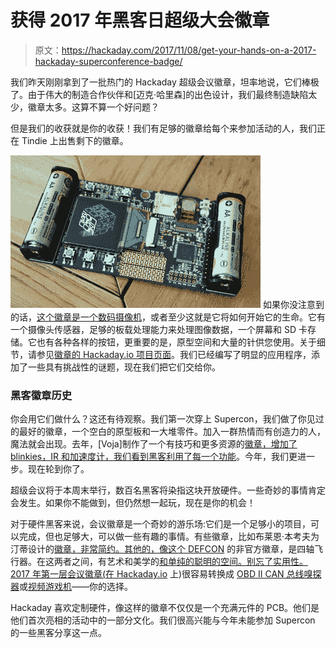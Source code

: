 # 获得 2017 年黑客日超级大会徽章

> 原文：<https://hackaday.com/2017/11/08/get-your-hands-on-a-2017-hackaday-superconference-badge/>

我们昨天刚刚拿到了一批热门的 Hackaday 超级会议徽章，坦率地说，它们棒极了。由于伟大的制造合作伙伴和[迈克·哈里森]的出色设计，我们最终制造缺陷太少，徽章太多。这算不算一个好问题？

但是我们的收获就是你的收获！我们有足够的徽章给每个来参加活动的人，我们正在 Tindie 上出售剩下的徽章。

[![](img/e4f282615388c6fc0d976781a937ee10.png)](https://hackaday.com/wp-content/uploads/2017/11/non-orthogonal-badge-front-cropped.jpg) 如果你没注意到的话，[这个徽章是一个数码摄像机](https://hackaday.com/2017/10/11/building-the-hackaday-superconference-badge/)，或者至少这就是它将如何开始它的生命。它有一个摄像头传感器，足够的板载处理能力来处理图像数据，一个屏幕和 SD 卡存储。它也有各种各样的按钮，更重要的是，原型空间和大量的针供您使用。关于细节，请参见[徽章的 Hackaday.io 项目页面](https://hackaday.io/project/27427-camera-badge-for-supercon-2017)。我们已经编写了明显的应用程序，添加了一些具有挑战性的谜题，现在我们把它们交给你。

### 黑客徽章历史

你会用它们做什么？这还有待观察。我们第一次穿上 Supercon，我们做了你见过的最好的徽章，一个空白的原型板和一大堆零件。加入一群热情而有创造力的人，魔法就会出现。去年，[Voja]制作了一个有技巧和更多资源的[徽章，增加了 blinkies，IR 和加速度计，我们看到](https://hackaday.com/2017/01/10/what-makes-the-perfect-hardware-badge/)[黑客利用了每一个功能](https://hackaday.com/2016/11/21/showing-off-the-badge-hacks-from-supercon/)。今年，我们更进一步。现在轮到你了。

超级会议将于本周末举行，数百名黑客将染指这块开放硬件。一些奇妙的事情肯定会发生。如果你不能做到，但仍然想一起玩，现在是你的机会！

对于硬件黑客来说，会议徽章是一个奇妙的游乐场:它们是一个足够小的项目，可以完成，但也足够大，可以做一些有趣的事情。有些徽章，比如布莱恩·本考夫为汀蒂设计的[徽章，非常简约。其他的，像](https://hackaday.com/2017/10/06/bom-cost-optimization-and-tindie-badge-engineering/)[这个 DEFCON](https://hackaday.com/2017/07/18/def-con-badgelife-someone-finally-did-it/) 的非官方徽章，是四轴飞行器。在这两者之间，有艺术和美学的[和单纯的聪明的空间。别忘了实用性。2017 年第一层会议徽章(](https://hackaday.com/2017/07/12/hands-on-new-andxor-unofficial-def-con-badge/)[在 Hackaday.io](https://hackaday.io/project/13262-layerone-2017) 上)很容易转换成 [OBD II CAN 总线嗅探器](https://www.tindie.com/products/charliex6/obd-ii-can-bus-cable-for-layerone-2017-badge)或[视频游戏机](https://www.tindie.com/products/charliex6/usb-controller-for-layerone-2017-badge--microsd/?pt=full_prod_search)——你的选择。

Hackaday 喜欢定制硬件，像这样的徽章不仅仅是一个充满元件的 PCB。他们是他们首次亮相的活动中的一部分文化。我们很高兴能与今年未能参加 Supercon 的一些黑客分享这一点。